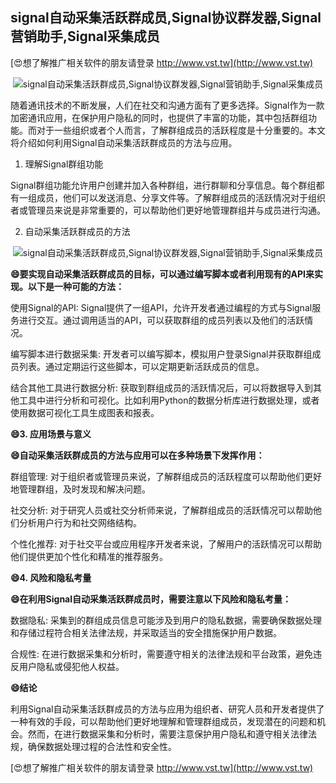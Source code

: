 ## **signal自动采集活跃群成员,Signal协议群发器,Signal营销助手,Signal采集成员**

[😍想了解推广相关软件的朋友请登录 http://www.vst.tw](http://www.vst.tw)

 <center><img src="https://vst.tw/MP4/tuiguang/png/0.png" alt="signal自动采集活跃群成员,Signal协议群发器,Signal营销助手,Signal采集成员"></center>

随着通讯技术的不断发展，人们在社交和沟通方面有了更多选择。Signal作为一款加密通讯应用，在保护用户隐私的同时，也提供了丰富的功能，其中包括群组功能。而对于一些组织或者个人而言，了解群组成员的活跃程度是十分重要的。本文将介绍如何利用Signal自动采集活跃群成员的方法与应用。

1. 理解Signal群组功能

Signal群组功能允许用户创建并加入各种群组，进行群聊和分享信息。每个群组都有一组成员，他们可以发送消息、分享文件等。了解群组成员的活跃情况对于组织者或管理员来说是非常重要的，可以帮助他们更好地管理群组并与成员进行沟通。

2. 自动采集活跃群成员的方法

 <center><img src="https://vst.tw/MP4/tuiguang/png/4.png" alt="signal自动采集活跃群成员,Signal协议群发器,Signal营销助手,Signal采集成员"></center>

**😄要实现自动采集活跃群成员的目标，可以通过编写脚本或者利用现有的API来实现。以下是一种可能的方法：**

使用Signal的API: Signal提供了一组API，允许开发者通过编程的方式与Signal服务进行交互。通过调用适当的API，可以获取群组的成员列表以及他们的活跃情况。

编写脚本进行数据采集: 开发者可以编写脚本，模拟用户登录Signal并获取群组成员列表。通过定期运行这些脚本，可以定期更新活跃成员的信息。

结合其他工具进行数据分析: 获取到群组成员的活跃情况后，可以将数据导入到其他工具中进行分析和可视化。比如利用Python的数据分析库进行数据处理，或者使用数据可视化工具生成图表和报表。

**😄3. 应用场景与意义**

**😄自动采集活跃群成员的方法与应用可以在多种场景下发挥作用：**

群组管理: 对于组织者或管理员来说，了解群组成员的活跃程度可以帮助他们更好地管理群组，及时发现和解决问题。

社交分析: 对于研究人员或社交分析师来说，了解群组成员的活跃情况可以帮助他们分析用户行为和社交网络结构。

个性化推荐: 对于社交平台或应用程序开发者来说，了解用户的活跃情况可以帮助他们提供更加个性化和精准的推荐服务。

**😄4. 风险和隐私考量**

**😄在利用Signal自动采集活跃群成员时，需要注意以下风险和隐私考量：**

数据隐私: 采集到的群组成员信息可能涉及到用户的隐私数据，需要确保数据处理和存储过程符合相关法律法规，并采取适当的安全措施保护用户数据。

合规性: 在进行数据采集和分析时，需要遵守相关的法律法规和平台政策，避免违反用户隐私或侵犯他人权益。

**😄结论**

利用Signal自动采集活跃群成员的方法与应用为组织者、研究人员和开发者提供了一种有效的手段，可以帮助他们更好地理解和管理群组成员，发现潜在的问题和机会。然而，在进行数据采集和分析时，需要注意保护用户隐私和遵守相关法律法规，确保数据处理过程的合法性和安全性。

[😍想了解推广相关软件的朋友请登录 http://www.vst.tw](http://www.vst.tw)



